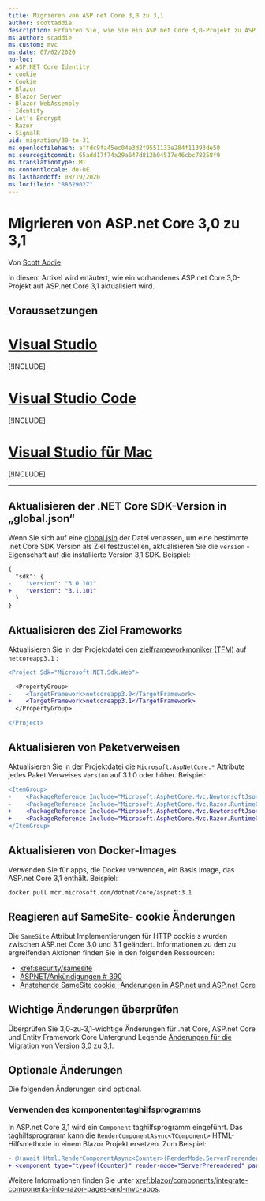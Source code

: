 ```yaml
---
title: Migrieren von ASP.net Core 3,0 zu 3,1
author: scottaddie
description: Erfahren Sie, wie Sie ein ASP.net Core 3,0-Projekt zu ASP.net Core 3,1 migrieren.
ms.author: scaddie
ms.custom: mvc
ms.date: 07/02/2020
no-loc:
- ASP.NET Core Identity
- cookie
- Cookie
- Blazor
- Blazor Server
- Blazor WebAssembly
- Identity
- Let's Encrypt
- Razor
- SignalR
uid: migration/30-to-31
ms.openlocfilehash: affdc9fa45ec04e3d2f9551133e284f11393de50
ms.sourcegitcommit: 65add17f74a29a647d812b04517e46cbc78258f9
ms.translationtype: MT
ms.contentlocale: de-DE
ms.lasthandoff: 08/19/2020
ms.locfileid: "88629027"
---
```

# <a name="migrate-from-aspnet-core-30-to-31"></a>Migrieren von ASP.net Core 3,0 zu 3,1

Von [Scott Addie](https://github.com/scottaddie)

In diesem Artikel wird erläutert, wie ein vorhandenes ASP.net Core 3,0-Projekt auf ASP.net Core 3,1 aktualisiert wird.

## <a name="prerequisites"></a>Voraussetzungen

# <a name="visual-studio"></a>[Visual Studio](#tab/visual-studio)

[!INCLUDE[](~/includes/net-core-prereqs-vs-3.1.md)]

# <a name="visual-studio-code"></a>[Visual Studio Code](#tab/visual-studio-code)

[!INCLUDE[](~/includes/net-core-prereqs-vsc-3.1.md)]

# <a name="visual-studio-for-mac"></a>[Visual Studio für Mac](#tab/visual-studio-mac)

[!INCLUDE[](~/includes/net-core-prereqs-mac-3.1.md)]

---

## <a name="update-net-core-sdk-version-in-globaljson"></a>Aktualisieren der .NET Core SDK-Version in „global.json“

Wenn Sie sich auf eine [global.jsin](/dotnet/core/tools/global-json) der Datei verlassen, um eine bestimmte .net Core SDK Version als Ziel festzustellen, aktualisieren Sie die `version` -Eigenschaft auf die installierte Version 3,1 SDK. Beispiel:

```diff
{
  "sdk": {
-    "version": "3.0.101"
+    "version": "3.1.101"
  }
}
```

## <a name="update-the-target-framework"></a>Aktualisieren des Ziel Frameworks

Aktualisieren Sie in der Projektdatei den [zielframeworkmoniker (TFM)](/dotnet/standard/frameworks) auf `netcoreapp3.1` :

```diff
<Project Sdk="Microsoft.NET.Sdk.Web">

  <PropertyGroup>
-    <TargetFramework>netcoreapp3.0</TargetFramework>
+    <TargetFramework>netcoreapp3.1</TargetFramework>
  </PropertyGroup>

</Project>
```

## <a name="update-package-references"></a>Aktualisieren von Paketverweisen

Aktualisieren Sie in der Projektdatei die `Microsoft.AspNetCore.*` Attribute jedes Paket Verweises `Version` auf 3.1.0 oder höher. Beispiel:

```diff
<ItemGroup>
-    <PackageReference Include="Microsoft.AspNetCore.Mvc.NewtonsoftJson" Version="3.0.0" />
-    <PackageReference Include="Microsoft.AspNetCore.Mvc.Razor.RuntimeCompilation" Version="3.0.0" Condition="'$(Configuration)' == 'Debug'" />
+    <PackageReference Include="Microsoft.AspNetCore.Mvc.NewtonsoftJson" Version="3.1.1" />
+    <PackageReference Include="Microsoft.AspNetCore.Mvc.Razor.RuntimeCompilation" Version="3.1.1" Condition="'$(Configuration)' == 'Debug'" />
</ItemGroup>
```

## <a name="update-docker-images"></a>Aktualisieren von Docker-Images

Verwenden Sie für apps, die Docker verwenden, ein Basis Image, das ASP.net Core 3,1 enthält. Beispiel:

```console
docker pull mcr.microsoft.com/dotnet/core/aspnet:3.1
```

## <a name="react-to-samesite-no-loccookie-changes"></a>Reagieren auf SameSite- cookie Änderungen

Die `SameSite` Attribut Implementierungen für HTTP cookie s wurden zwischen ASP.net Core 3,0 und 3,1 geändert. Informationen zu den zu ergreifenden Aktionen finden Sie in den folgenden Ressourcen:

* <xref:security/samesite>
* [ASPNET/Ankündigungen # 390](https://github.com/aspnet/Announcements/issues/390)
* [Anstehende SameSite cookie -Änderungen in ASP.net und ASP.net Core](https://devblogs.microsoft.com/aspnet/upcoming-samesite-cookie-changes-in-asp-net-and-asp-net-core/)

## <a name="review-breaking-changes"></a>Wichtige Änderungen überprüfen

Überprüfen Sie 3,0-zu-3,1-wichtige Änderungen für .net Core, ASP.net Core und Entity Framework Core Untergrund Legende [Änderungen für die Migration von Version 3,0 zu 3,1](/dotnet/core/compatibility/3.0-3.1).

## <a name="optional-changes"></a>Optionale Änderungen

Die folgenden Änderungen sind optional.

### <a name="use-the-component-tag-helper"></a>Verwenden des komponententaghilfsprogramms

In ASP.net Core 3,1 wird ein `Component` taghilfsprogramm eingeführt. Das taghilfsprogramm kann die `RenderComponentAsync<TComponent>` HTML-Hilfsmethode in einem Blazor Projekt ersetzen. Zum Beispiel:

```diff
- @(await Html.RenderComponentAsync<Counter>(RenderMode.ServerPrerendered, new { IncrementAmount = 10 }))
+ <component type="typeof(Counter)" render-mode="ServerPrerendered" param-IncrementAmount="10" />
```

Weitere Informationen finden Sie unter <xref:blazor/components/integrate-components-into-razor-pages-and-mvc-apps>.
